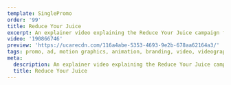 ```yaml
---
template: SinglePromo
order: '99'
title: Reduce Your Juice
excerpt: An explainer video explaining the Reduce Your Juice campaign for Citysmart.
video: '190866746'
preview: 'https://ucarecdn.com/116a4abe-5353-4693-9e2b-678aa62164a3/'
tags: promo, ad, motion graphics, animation, branding, video, videography
meta:
  description: An explainer video explaining the Reduce Your Juice campaign for Citysmart.
  title: Reduce Your Juice
---
```

